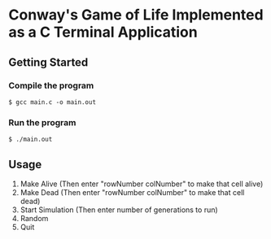 # Conway's Game of Life Implemented as a C Terminal Application

## Getting Started

### Compile the program

```console
$ gcc main.c -o main.out
```

### Run the program

```console
$ ./main.out
```

## Usage
1. Make Alive (Then enter "rowNumber colNumber" to make that cell alive)
2. Make Dead (Then enter "rowNumber colNumber" to make that cell dead)
3. Start Simulation (Then enter number of generations to run)
4. Random
5. Quit